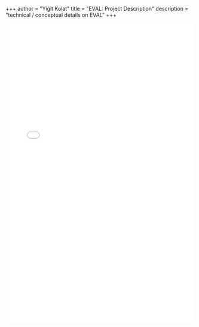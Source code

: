 +++
author = "Yiğit Kolat"
title = "EVAL: Project Description"
description = "technical / conceptual details on EVAL"
+++

<iframe
  src="/research/eval.pdf"
  width="100%"
  height="800"
  style="border: none;"
  loading="lazy">
  This browser does not display PDFs natively.
  <a href="/files/my-score.pdf">Download instead.</a>
</iframe>

